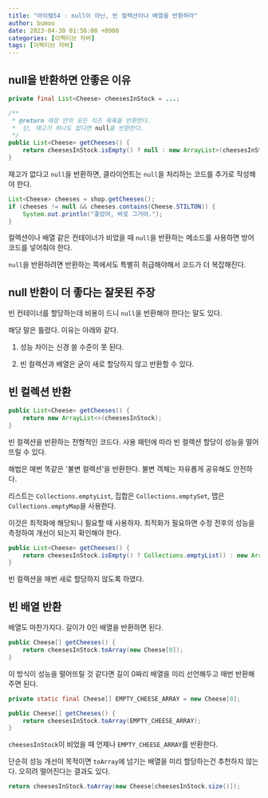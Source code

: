 ```yaml
---
title: "아이템54 : null이 아닌, 빈 컬렉션이나 배열을 반환하라"
author: bumoo
date: 2023-04-30 01:56:00 +0900
categories: [이펙티브 자바]
tags: [이펙티브 자바]
---
```


## null을 반환하면 안좋은 이유

```java
private final List<Cheese> cheesesInStock = ...;

/**
 * @return 매장 안의 모든 치즈 목록을 반환한다.
 *  단, 재고가 하나도 없다면 null을 반환한다.
 */
public List<Cheese> getCheeses() {
    return cheesesInStock.isEmpty() ? null : new ArrayList>(cheesesInStock);
} 
```

재고가 없다고 `null`을 반환하면, 클라이언트는 `null`을 처리하는 코드를 추가로 작성해야 한다.

```java
List<Cheese> cheeses = shop.getCheeses();
if (cheeses != null && cheeses.contains(Cheese.STILTON)) {
    System.out.println("좋았어, 바로 그거야.");
}
```

컬렉션이나 배열 같은 컨테이너가 비었을 때 `null`을 반환하는 메소드를 사용하면 방어 코드를 넣어줘야 한다.

`null`을 반환하려면 반환하는 쪽에서도 특별히 취급해야해서 코드가 더 복잡해진다.

## null 반환이 더 좋다는 잘못된 주장

빈 컨테이너를 할당하는데 비용이 드니 `null`을 반환해야 한다는 말도 있다.

해당 말은 틀렸다. 이유는 아래와 같다.

1. 성능 차이는 신경 쓸 수준이 못 된다.

2. 빈 컬렉션과 배열은 굳이 새로 할당하지 않고 반환할 수 있다. 

## 빈 컬렉션 반환

```java
public List<Cheese> getCheeses() {
    return new ArrayList<>(cheesesInStock);
}
```

빈 컬렉션을 반환하는 전형적인 코드다. 사용 패턴에 따라 빈 컬렉션 할당이 성능을 떨어뜨릴 수 있다.

해법은 매번 똑같은 '불변 컬렉션'을 반환한다. 불변 객체는 자유롭게 공유해도 안전하다.

리스트는 `Collections.emptyList`, 집합은 `Collections.emptySet`, 맵은 `Collections.emptyMap`을 사용한다.

이것은 최적화에 해당되니 필요할 때 사용하자. 최적화가 필요하면 수정 전후의 성능을 측정하여 개선이 되는지 확인해야 한다.

```java
public List<Cheese> getCheeses() {
    return cheesesInStock.isEmpty() ? Collections.emptyList() : new ArrayList>(cheesesInStock);
}
```

빈 컬렉션을 매번 새로 할당하지 않도록 하였다. 

## 빈 배열 반환

배열도 마찬가지다. 길이가 0인 배열을 반환하면 된다.

```java
public Cheese[] getCheeses() {
    return cheesesInStock.toArray(new Cheese[0]);
}
```

이 방식이 성능을 떨어뜨릴 것 같다면 길이 0짜리 배열을 미리 선언해두고 매번 반환해주면 된다.

```java
private static final Cheese[] EMPTY_CHEESE_ARRAY = new Cheese[0];

public Cheese[] getCheeses() {
    return cheesesInStock.toArray(EMPTY_CHEESE_ARRAY);
}
```

`cheesesInStock`이 비었을 때 언제나 `EMPTY_CHEESE_ARRAY`를 반환한다.

단순히 성능 개선이 목적이면 `toArray`에 넘기는 배열을 미리 할당하는건 추천하지 않는다. 오히려 떨어진다는 결과도 있다.

```java
return cheesesInStock.toArray(new Cheese[cheesesInStock.size()]);
```